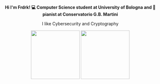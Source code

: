 <p align="center"><b>Hi I'm Frdrk! 💻 Computer Science student at University of Bologna and 🎹 pianist at Conservatorio G.B. Martini</b></p>
<p align="center">I like Cybersecurity and Cryptography</p>

<p align="center" href="https://github.com/federicoaugelli/github-readme-stats">
  <img height=160 src="https://github-readme-stats.vercel.app/api?username=federicoaugelli&theme=tokyonight&show_icons=false&hide_rank=true" />
  <img height=160 src="https://github-readme-stats.vercel.app/api/top-langs/?username=federicoaugelli&langs_count=10&theme=tokyonight&hide_progress=true" />
</p>

